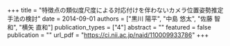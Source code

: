 +++
title = "特徴点の類似度尺度による対応付けを伴わないカメラ位置姿勢推定手法の検討"
date = 2014-09-01
authors = ["黒川 陽平", "中島 悠太", "佐藤 智和", "横矢 直和"]
publication_types = ["4"]
abstract = ""
featured = false
publication = ""
url_pdf = "https://ci.nii.ac.jp/naid/110009933786"
+++


